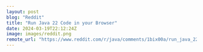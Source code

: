 ```yaml
---
layout: post
blog: "Reddit"
title: "Run Java 22 Code in your Browser"
date: 2024-03-19T22:12:24Z
image: images/reddit.png
remote_url: "https://www.reddit.com/r/java/comments/1bix00a/run_java_22_code_in_your_browser/"
---
```

